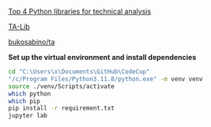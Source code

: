 [Top 4 Python libraries for technical analysis](https://medium.com/geekculture/top-4-python-libraries-for-technical-analysis-db4f1ea87e09)

[TA-Lib](https://github.com/TA-Lib/ta-lib-python)

[bukosabino/ta](https://github.com/bukosabino/ta)

**Set up the virtual environment and install dependencies**

```bash
cd "C:\Users\x\Documents\GitHub\CodeCup"
"/c/Program Files/Python3.11.8/python.exe" -m venv venv
source ./venv/Scripts/activate
which python
which pip
pip install -r requirement.txt
jupyter lab
```
